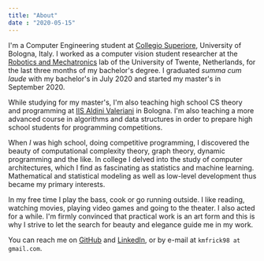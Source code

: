 ```yaml
--- 
title: "About"
date : "2020-05-15"  
---
```


I'm a Computer Engineering student at [Collegio Superiore](http://www.collegio.unibo.it/it), University of Bologna, Italy.
I worked as a computer vision student researcher at the [Robotics and Mechatronics](https://www.ram.eemcs.utwente.nl/) lab of the University of Twente, Netherlands, for the last three months of my bachelor's degree.
I graduated *summa cum laude* with my bachelor's in July 2020 and started my master's in September 2020.

While studying for my master's, I'm also teaching high school CS theory and programming at [IIS Aldini Valeriani](http://www.iav.it/) in Bologna.
I'm also teaching a more advanced course in algorithms and data structures in order to prepare high school students for programming competitions.

When *I* was high school, doing competitive programming, I discovered the beauty of computational complexity theory, graph theory, dynamic programming and the like.
In college I delved into the study of computer architectures, which I find as fascinating as statistics and machine learning.
Mathematical and statistical modeling as well as low-level development thus became my primary interests.

In my free time I play the bass, cook or go running outside.
I like reading, watching movies, playing video games and going to the theater.
I also acted for a while.
I'm firmly convinced that practical work is an art form and this is why I strive to let the search for beauty and elegance guide me in my work.

You can reach me on [GitHub](https://github.com/kmfrick) and [LinkedIn](https://linkedin.com/in/kmfrick), or by e-mail at `kmfrick98 at gmail.com`.

